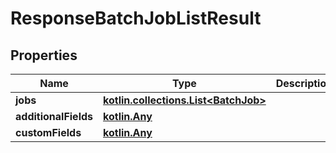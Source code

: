 
# ResponseBatchJobListResult

## Properties
| Name | Type | Description | Notes |
| ------------ | ------------- | ------------- | ------------- |
| **jobs** | [**kotlin.collections.List&lt;BatchJob&gt;**](BatchJob.md) |  |  [optional] |
| **additionalFields** | [**kotlin.Any**](.md) |  |  [optional] |
| **customFields** | [**kotlin.Any**](.md) |  |  [optional] |



